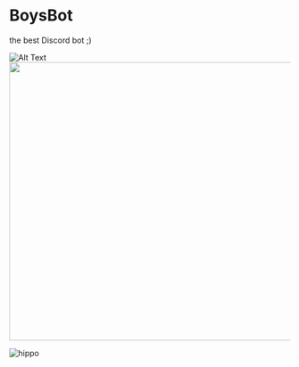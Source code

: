 # BoysBot
the best Discord bot ;)

![Alt Text](https://tenor.com/view/homelander-stronger-smarter-better-gif-27330950)
<br>
<img src="https://tenor.com/view/homelander-stronger-smarter-better-gif-27330950" width="800" height="500" />


![hippo](https://tenor.com/view/homelander-stronger-smarter-better-gif-27330950)
